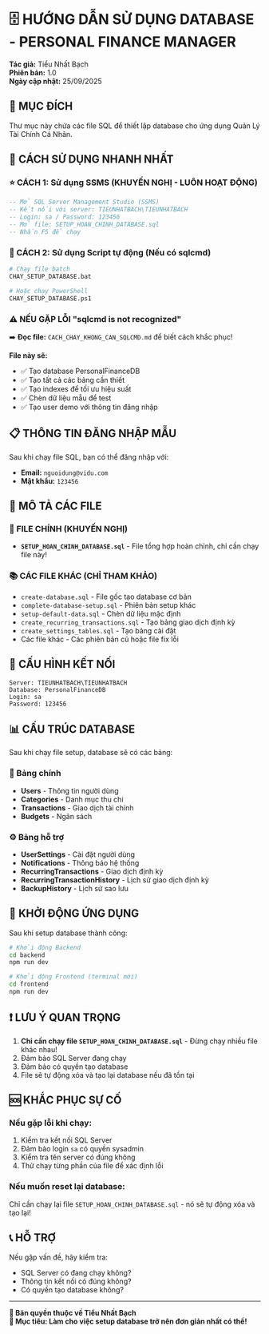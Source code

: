 # 🗄️ HƯỚNG DẪN SỬ DỤNG DATABASE - PERSONAL FINANCE MANAGER

**Tác giả:** Tiểu Nhất Bạch  
**Phiên bản:** 1.0  
**Ngày cập nhật:** 25/09/2025  

## 🎯 MỤC ĐÍCH

Thư mục này chứa các file SQL để thiết lập database cho ứng dụng Quản Lý Tài Chính Cá Nhân.

## 🚀 CÁCH SỬ DỤNG NHANH NHẤT

### ⭐ CÁCH 1: Sử dụng SSMS (KHUYẾN NGHỊ - LUÔN HOẠT ĐỘNG)

```sql
-- Mở SQL Server Management Studio (SSMS)
-- Kết nối với server: TIEUNHATBACH\TIEUNHATBACH
-- Login: sa / Password: 123456
-- Mở file: SETUP_HOAN_CHINH_DATABASE.sql
-- Nhấn F5 để chạy
```

### 🔧 CÁCH 2: Sử dụng Script tự động (Nếu có sqlcmd)

```bash
# Chạy file batch
CHAY_SETUP_DATABASE.bat

# Hoặc chạy PowerShell
CHAY_SETUP_DATABASE.ps1
```

### ⚠️ NẾU GẶP LỖI "sqlcmd is not recognized"

➡️ **Đọc file:** `CACH_CHAY_KHONG_CAN_SQLCMD.md` để biết cách khắc phục!

**File này sẽ:**
- ✅ Tạo database PersonalFinanceDB
- ✅ Tạo tất cả các bảng cần thiết
- ✅ Tạo indexes để tối ưu hiệu suất
- ✅ Chèn dữ liệu mẫu để test
- ✅ Tạo user demo với thông tin đăng nhập

## 📋 THÔNG TIN ĐĂNG NHẬP MẪU

Sau khi chạy file SQL, bạn có thể đăng nhập với:
- **Email:** `nguoidung@vidu.com`
- **Mật khẩu:** `123456`

## 📁 MÔ TẢ CÁC FILE

### 🌟 FILE CHÍNH (KHUYẾN NGHỊ)
- **`SETUP_HOAN_CHINH_DATABASE.sql`** - File tổng hợp hoàn chỉnh, chỉ cần chạy file này!

### 📚 CÁC FILE KHÁC (CHỈ THAM KHẢO)
- `create-database.sql` - File gốc tạo database cơ bản
- `complete-database-setup.sql` - Phiên bản setup khác
- `setup-default-data.sql` - Chèn dữ liệu mặc định
- `create_recurring_transactions.sql` - Tạo bảng giao dịch định kỳ
- `create_settings_tables.sql` - Tạo bảng cài đặt
- Các file khác - Các phiên bản cũ hoặc file fix lỗi

## 🔧 CẤU HÌNH KẾT NỐI

```
Server: TIEUNHATBACH\TIEUNHATBACH
Database: PersonalFinanceDB
Login: sa
Password: 123456
```

## 📊 CẤU TRÚC DATABASE

Sau khi chạy file setup, database sẽ có các bảng:

### 👥 Bảng chính
- **Users** - Thông tin người dùng
- **Categories** - Danh mục thu chi
- **Transactions** - Giao dịch tài chính
- **Budgets** - Ngân sách

### ⚙️ Bảng hỗ trợ
- **UserSettings** - Cài đặt người dùng
- **Notifications** - Thông báo hệ thống
- **RecurringTransactions** - Giao dịch định kỳ
- **RecurringTransactionHistory** - Lịch sử giao dịch định kỳ
- **BackupHistory** - Lịch sử sao lưu

## 🚀 KHỞI ĐỘNG ỨNG DỤNG

Sau khi setup database thành công:

```bash
# Khởi động Backend
cd backend
npm run dev

# Khởi động Frontend (terminal mới)
cd frontend
npm run dev
```

## ❗ LƯU Ý QUAN TRỌNG

1. **Chỉ cần chạy file `SETUP_HOAN_CHINH_DATABASE.sql`** - Đừng chạy nhiều file khác nhau!
2. Đảm bảo SQL Server đang chạy
3. Đảm bảo có quyền tạo database
4. File sẽ tự động xóa và tạo lại database nếu đã tồn tại

## 🆘 KHẮC PHỤC SỰ CỐ

### Nếu gặp lỗi khi chạy:
1. Kiểm tra kết nối SQL Server
2. Đảm bảo login `sa` có quyền sysadmin
3. Kiểm tra tên server có đúng không
4. Thử chạy từng phần của file để xác định lỗi

### Nếu muốn reset lại database:
Chỉ cần chạy lại file `SETUP_HOAN_CHINH_DATABASE.sql` - nó sẽ tự động xóa và tạo lại!

## 📞 HỖ TRỢ

Nếu gặp vấn đề, hãy kiểm tra:
- SQL Server có đang chạy không?
- Thông tin kết nối có đúng không?
- Có quyền tạo database không?

---

**💎 Bản quyền thuộc về Tiểu Nhất Bạch**  
**🎯 Mục tiêu: Làm cho việc setup database trở nên đơn giản nhất có thể!**
